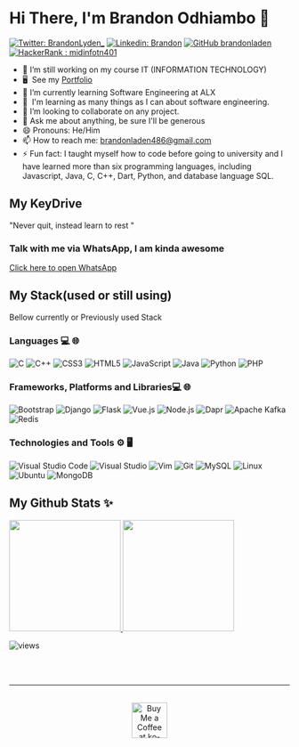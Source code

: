 # Hi There, I'm Brandon Odhiambo  👋


[![Twitter: BrandonLyden_](https://img.shields.io/twitter/follow/BrandonLyden?style=for-the-badge&logo=twitter&color=0891b2&labelColor=1c1917)](https://www.twitter.com/BrandonLyden)
[![Linkedin: Brandon](https://img.shields.io/badge/-Brandon-blue?style=for-the-badge&logo=Linkedin&Color=black&link=https://www.linkedin.com/in/brandon-odhiambo-40b91a25a/)](https://www.linkedin.com/in/brandon-odhiambo-40b91a25a/)
[![GitHub brandonladen](https://img.shields.io/github/followers/brandonladen?label=follow&style=for-the-badge&color=black&logo=github)](https://github.com/brandonladen)
[![HackerRank : midinfotn401](https://img.shields.io/badge/-Hackerrank-2EC866?style=for-the-badge&logo=HackerRank&logoColor=white)](https://www.hackerrank.com/brandonladen486)
- 🔭 I’m still working on my course IT (INFORMATION TECHNOLOGY)
- 🖥️  See my [Portfolio](https://brandonladen.github.io/)
- 🌱 I’m currently learning Software Engineering at ALX
- 🧠  I'm learning as many things as I can about software engineering.
- 👯 I’m looking to collaborate on any project.
- 💬 Ask me about anything, be sure I'll be generous
- 😄 Pronouns:  He/Him
- 📫 How to reach me: brandonladen486@gmail.com
- ⚡ Fun fact: I taught myself how to code before going to university and I have learned more than six programming languages, including Javascript, Java, C, C++, Dart, Python, and database language SQL.

## My KeyDrive
   "Never quit, instead learn to rest "

### Talk with me via WhatsApp, I am kinda awesome 
   [Click here to open WhatsApp](https://wa.me/254702499923)

## My Stack(used or still using)

Bellow currently or Previously used Stack

### Languages 💻 🌐

![C](https://img.shields.io/badge/c-%2300599C.svg?style=for-the-badge&logo=c&logoColor=white)
![C++](https://img.shields.io/badge/c%2B%2B-%2300599C.svg?style=for-the-badge&logo=c%2B%2B&logoColor=white)
![CSS3](https://img.shields.io/badge/css3-%231572B6.svg?style=for-the-badge&logo=css3&logoColor=white)
![HTML5](https://img.shields.io/badge/html5-%23E34F26.svg?style=for-the-badge&logo=html5&logoColor=white)
![JavaScript](https://img.shields.io/badge/javascript-%23323330.svg?style=for-the-badge&logo=javascript&logoColor=%23F7DF1E)
![Java](https://img.shields.io/badge/java-%23323330.svg?style=for-the-badge&logo=javascript&logoColor=%23F7DF1E)
![Python](https://img.shields.io/badge/python-3670A0?style=for-the-badge&logo=python&logoColor=ffdd54)
![PHP](https://img.shields.io/badge/PHP-%23777BB4.svg?style=for-the-badge&logo=php&logoColor=white)

### Frameworks, Platforms and Libraries💻 🌐

![Bootstrap](https://img.shields.io/badge/bootstrap-%23563D7C.svg?style=for-the-badge&logo=bootstrap&logoColor=white)
![Django](https://img.shields.io/badge/django-%23092E20.svg?style=for-the-badge&logo=django&logoColor=white)
![Flask](https://img.shields.io/badge/flask-%23000.svg?style=for-the-badge&logo=flask&logoColor=white)
![Vue.js](https://img.shields.io/badge/vue.js-%234FC08D.svg?style=for-the-badge&logo=vue.js&logoColor=white)
![Node.js](https://img.shields.io/badge/node.js-%2343853D.svg?style=for-the-badge&logo=node.js&logoColor=white)
![Dapr](https://img.shields.io/badge/dapr-5C2D91.svg?style=for-the-badge&logo=dapr&logoColor=white)
![Apache Kafka](https://img.shields.io/badge/kafka-231F20.svg?style=for-the-badge&logo=apache-kafka&logoColor=white)
![Redis](https://img.shields.io/badge/redis-%23DC382D.svg?style=for-the-badge&logo=redis&logoColor=white)

### Technologies and Tools ⚙️ 🖥

![Visual Studio Code](https://img.shields.io/badge/Visual%20Studio%20Code-0078d7.svg?style=for-the-badge&logo=visual-studio-code&logoColor=white)
![Visual Studio](https://img.shields.io/badge/Visual%20Studio-5C2D91.svg?style=for-the-badge&logo=visual-studio&logoColor=white)
![Vim](https://img.shields.io/badge/VIM-%2311AB00.svg?style=for-the-badge&logo=vim&logoColor=white)
![Git](https://img.shields.io/badge/-Git-333333?style=for-the-badge&logo=git&color=black)
![MySQL](https://img.shields.io/badge/-MySQL-333333?style=for-the-badge&logo=mysql&color=black)
![Linux](https://img.shields.io/badge/-Linux-000?style=for-the-badge&logo=Linux&logoColor=FCC624&color=black)
![Ubuntu](https://img.shields.io/badge/Ubuntu-E95420?style=for-the-badge&logo=ubuntu&logoColor=white)
![MongoDB](https://img.shields.io/badge/MongoDB-%234ea94b.svg?style=for-the-badge&logo=mongodb&logoColor=white)


## My Github Stats ✨

<a href="https://github.com/brandonladen">
  <img height="200px" src="https://github-readme-stats.vercel.app/api?username=brandonladen&hide_title=true&hide_border=true&show_icons=true&include_all_commits=true&count_private=true&line_height=21&theme=tokyonight" />
  <img height="200px" src="https://github-readme-stats.vercel.app/api/top-langs/?username=brandonladen&hide_title=true&hide_border=true&layout=compact&langs_count=10&hide=css,html,shaderlab&theme=tokyonight"/>
</a>

<!-- [![wakatime](https://wakatime.com/badge/user/b3046e07-b277-4034-9c3c-8e48a13c62f6.svg)](https://wakatime.com/@b3046e07-b277-4034-9c3c-8e48a13c62f6) -->
![views](https://komarev.com/ghpvc/?username=brandonladen)

<br/><br/>

<hr/>

<br/>
<div align="center">
<a href='https://buymeacoffee.com/brandonlads' target='_blank'><img height='64' style='border:0px;height:64px;' src='https://storage.ko-fi.com/cdn/kofi1.png?v=3' border='0' alt='Buy Me a Coffee at ko-fi.com' /></a>
</div>

<br/>
